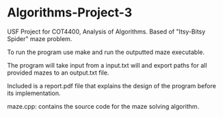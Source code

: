 # Algorithms-Project-3
USF Project for COT4400, Analysis of Algorithms.  Based of "Itsy-Bitsy Spider" maze problem.

To run the program use make and run the outputted maze executable.

The program will take input from a input.txt will and export paths for all provided mazes to an output.txt file.

Included is a report.pdf file that explains the design of the program before its implementation.

maze.cpp: contains the source code for the maze solving algorithm.